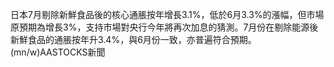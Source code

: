 日本7月剔除新鮮食品後的核心通脹按年增長3.1%，低於6月3.3%的漲幅，但市場原預期為增長3%，支持市場對央行今年將再次加息的猜測。7月份在剔除能源後新鮮食品的通脹按年升3.4%，與6月份一致，亦普遍符合預期。(mn/w)AASTOCKS新聞